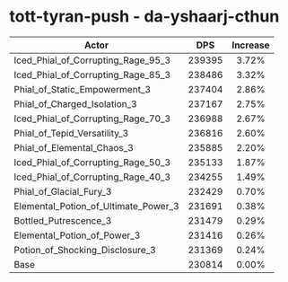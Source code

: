 # tott-tyran-push - da-yshaarj-cthun
| Actor | DPS | Increase |
|---|:---:|:---:|
|Iced_Phial_of_Corrupting_Rage_95_3|239395|3.72%|
|Iced_Phial_of_Corrupting_Rage_85_3|238486|3.32%|
|Phial_of_Static_Empowerment_3|237404|2.86%|
|Phial_of_Charged_Isolation_3|237167|2.75%|
|Iced_Phial_of_Corrupting_Rage_70_3|236988|2.67%|
|Phial_of_Tepid_Versatility_3|236816|2.60%|
|Phial_of_Elemental_Chaos_3|235885|2.20%|
|Iced_Phial_of_Corrupting_Rage_50_3|235133|1.87%|
|Iced_Phial_of_Corrupting_Rage_40_3|234255|1.49%|
|Phial_of_Glacial_Fury_3|232429|0.70%|
|Elemental_Potion_of_Ultimate_Power_3|231691|0.38%|
|Bottled_Putrescence_3|231479|0.29%|
|Elemental_Potion_of_Power_3|231416|0.26%|
|Potion_of_Shocking_Disclosure_3|231369|0.24%|
|Base|230814|0.00%|
